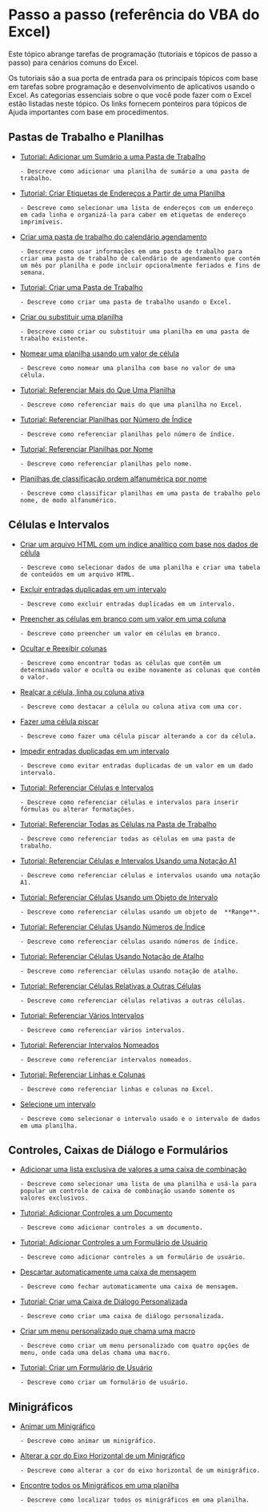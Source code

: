 
# Passo a passo (referência do VBA do Excel)

Este tópico abrange tarefas de programação (tutoriais e tópicos de passo a passo) para cenários comuns do Excel.

Os tutoriais são a sua porta de entrada para os principais tópicos com base em tarefas sobre programação e desenvolvimento de aplicativos usando o Excel. As categorias essenciais sobre o que você pode fazer com o Excel estão listadas neste tópico. Os links fornecem ponteiros para tópicos de Ajuda importantes com base em procedimentos.

## Pastas de Trabalho e Planilhas


- [Tutorial: Adicionar um Sumário a uma Pasta de Trabalho ](fc61a9c1-d651-502a-c8d4-d6a570898191.md)
    
      - Descreve como adicionar uma planilha de sumário a uma pasta de trabalho.
    
- [Tutorial: Criar Etiquetas de Endereços a Partir de uma Planilha](6c08634c-8137-9c27-f4de-390a2b8ffb4c.md)
    
      - Descreve como selecionar uma lista de endereços com um endereço em cada linha e organizá-la para caber em etiquetas de endereço imprimíveis.
    
- [Criar uma pasta de trabalho do calendário agendamento](0f0f4946-c04c-4866-a6dd-79101df7bafb.md)
    
      - Descreve como usar informações em uma pasta de trabalho para criar uma pasta de trabalho de calendário de agendamento que contém um mês por planilha e pode incluir opcionalmente feriados e fins de semana.
    
- [Tutorial: Criar uma Pasta de Trabalho](b505b4bc-a3c3-3362-28cb-c119c2af5a3d.md)
    
      - Descreve como criar uma pasta de trabalho usando o Excel.
    
- [Criar ou substituir uma planilha](227df739-3e66-4d23-8168-da43f552fbe0.md)
    
      - Descreve como criar ou substituir uma planilha em uma pasta de trabalho existente.
    
- [Nomear uma planilha usando um valor de célula](a5553191-cfe1-4d5b-b69e-8052d466c8db.md)
    
      - Descreve como nomear uma planilha com base no valor de uma célula.
    
- [Tutorial: Referenciar Mais do Que Uma Planilha](70641be2-04fc-d8d7-631b-c87e6c270957.md)
    
      - Descreve como referenciar mais do que uma planilha no Excel.
    
- [Tutorial: Referenciar Planilhas por Número de Índice](dc947b43-8e96-733a-72e8-3487a4ad9e96.md)
    
      - Descreve como referenciar planilhas pelo número de índice.
    
- [Tutorial: Referenciar Planilhas por Nome](8e58c0d0-ff97-fb00-6afc-f14e2f9c425d.md)
    
      - Descreve como referenciar planilhas pelo nome.
    
- [Planilhas de classificação ordem alfanumérica por nome](20ec8072-4886-40bc-8784-ab3d100d613a.md)
    
      - Descreve como classificar planilhas em uma pasta de trabalho pelo nome, de modo alfanumérico.
    

## Células e Intervalos


- [Criar um arquivo HTML com um índice analítico com base nos dados de célula](06cc875a-22dc-4d83-86e3-99fa142f2426.md)
    
      - Descreve como selecionar dados de uma planilha e criar uma tabela de conteúdos em um arquivo HTML.
    
- [Excluir entradas duplicadas em um intervalo](22ca07fd-1f69-409a-85e1-247740d87e8e.md)
    
      - Descreve como excluir entradas duplicadas em um intervalo.
    
- [Preencher as células em branco com um valor em uma coluna](3d92a4c3-b2fa-4f7c-be97-2ffbf2f2bb06.md)
    
      - Descreve como preencher um valor em células em branco.
    
- [Ocultar e Reexibir colunas](fbfd24bb-9862-4895-9ac4-3e4f92197ede.md)
    
      - Descreve como encontrar todas as células que contêm um determinado valor e oculta ou exibe novamente as colunas que contêm o valor.
    
- [Realçar a célula, linha ou coluna ativa](51a30ffb-77f2-4bd7-8eb6-b6781dc55d43.md)
    
      - Descreve como destacar a célula ou coluna ativa com uma cor.
    
- [Fazer uma célula piscar](0494fc11-b3d5-4462-aa57-31756cd5a2e7.md)
    
      - Descreve como fazer uma célula piscar alterando a cor da célula.
    
- [Impedir entradas duplicadas em um intervalo](5d5701a1-a2d2-438b-b420-f5436529bc0e.md)
    
      - Descreve como evitar entradas duplicadas de um valor em um dado intervalo.
    
- [Tutorial: Referenciar Células e Intervalos](a16caa8d-21c9-ff33-347b-ce671248a92d.md)
    
      - Descreve como referenciar células e intervalos para inserir fórmulas ou alterar formatações.
    
- [Tutorial: Referenciar Todas as Células na Pasta de Trabalho](fbed1840-e9eb-a7a0-f780-f98939e9bac6.md)
    
      - Descreve como referenciar todas as células em uma pasta de trabalho.
    
- [Tutorial: Referenciar Células e Intervalos Usando uma Notação A1](c98741c5-465e-137f-872d-185a20068d4a.md)
    
      - Descreve como referenciar células e intervalos usando uma notação A1.
    
- [Tutorial: Referenciar Células Usando um Objeto de Intervalo](89c2d61d-823a-9376-d827-2ec5ae200d80.md)
    
      - Descreve como referenciar células usando um objeto de  **Range**.
    
- [Tutorial: Referenciar Células Usando Números de Índice](5671563b-9a20-3124-58d9-cfa02fac5312.md)
    
      - Descreve como referenciar células usando números de índice.
    
- [Tutorial: Referenciar Células Usando Notação de Atalho](32426c8d-a2f6-dae5-7507-ff19582fa170.md)
    
      - Descreve como referenciar células usando notação de atalho.
    
- [Tutorial: Referenciar Células Relativas a Outras Células](fbdcddea-917c-1813-57a5-21df1c8102de.md)
    
      - Descreve como referenciar células relativas a outras células.
    
- [Tutorial: Referenciar Vários Intervalos](11ac8eec-c754-d4e9-373c-84f04355d198.md)
    
      - Descreve como referenciar vários intervalos.
    
- [Tutorial: Referenciar Intervalos Nomeados](74119715-2208-b932-f47c-7fad334c3fc6.md)
    
      - Descreve como referenciar intervalos nomeados.
    
- [Tutorial: Referenciar Linhas e Colunas](a03acade-9e40-6a26-6a48-2d7a76d0f722.md)
    
      - Descreve como referenciar linhas e colunas no Excel.
    
- [Selecione um intervalo](4ec2e533-74b3-448d-90aa-1e2a624490b8.md)
    
      - Descreve como selecionar o intervalo usado e o intervalo de dados em uma planilha.
    

## Controles, Caixas de Diálogo e Formulários


- [Adicionar uma lista exclusiva de valores a uma caixa de combinação](e2fa08b1-99bd-49fa-b1a2-5b693f7015e7.md)
    
      - Descreve como selecionar uma lista de uma planilha e usá-la para popular um controle de caixa de combinação usando somente os valores exclusivos.
    
- [Tutorial: Adicionar Controles a um Documento](bd0ddd99-4b38-f9e9-7dfd-4ae271355f5e.md)
    
      - Descreve como adicionar controles a um documento.
    
- [Tutorial: Adicionar Controles a um Formulário de Usuário](a545be34-b5ed-0146-8de7-422dd4732817.md)
    
      - Descreve como adicionar controles a um formulário de usuário.
    
- [Descartar automaticamente uma caixa de mensagem](e4a38fbe-6bed-45dd-98cd-d10376f84322.md)
    
      - Descreve como fechar automaticamente uma caixa de mensagem.
    
- [Tutorial: Criar uma Caixa de Diálogo Personalizada](ee156753-b6f8-3394-0a4c-a3940026579d.md)
    
      - Descreve como criar uma caixa de diálogo personalizada.
    
- [Criar um menu personalizado que chama uma macro](925976ab-e2ef-4b71-aa06-62fe6ac8a4c3.md)
    
      - Descreve como criar um menu personalizado com quatro opções de menu, onde cada uma delas chama uma macro.
    
- [Tutorial: Criar um Formulário de Usuário](edfa337f-0cb4-480e-4563-66ab45515e8d.md)
    
      - Descreve como criar um formulário de usuário.
    

## Minigráficos


- [Animar um Minigráfico](9a0062c5-4d7a-4236-82c2-7c51fba6f3c9.md)
    
      - Descreve como animar um minigráfico.
    
- [Alterar a cor do Eixo Horizontal de um Minigráfico](46e1bf49-9971-4597-8c03-63b7a6d7c6a1.md)
    
      - Descreve como alterar a cor do eixo horizontal de um minigráfico.
    
- [Encontre todos os Minigráficos em uma planilha](39739eaf-638d-41b1-80f2-c4513fc42317.md)
    
      - Descreve como localizar todos os minigráficos em uma planilha.
    
